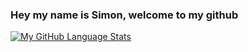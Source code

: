 ### Hey my name is Simon, welcome to my github

<!--
**slaxeea/slaxeea** is a ✨ _special_ ✨ repository because its `README.md` (this file) appears on your GitHub profile.

Here are some ideas to get you started:

- 🔭 I’m currently working on ...
- 🌱 I’m currently learning ...
- 👯 I’m looking to collaborate on ...
- 🤔 I’m looking for help with ...
- 💬 Ask me about ...
- 📫 How to reach me: ...
- 😄 Pronouns: ...
- ⚡ Fun fact: ...
-->
<!--
[![My GitHub Stats](https://github-readme-stats.vercel.app/api/?username=slaxeea&count_private=true&theme=tokyonight&showicons=true)]()
-->
[![My GitHub Language Stats](https://github-readme-stats.vercel.app/api/top-langs/?username=slaxeea&langs_count=5&theme=tokyonight)]()

